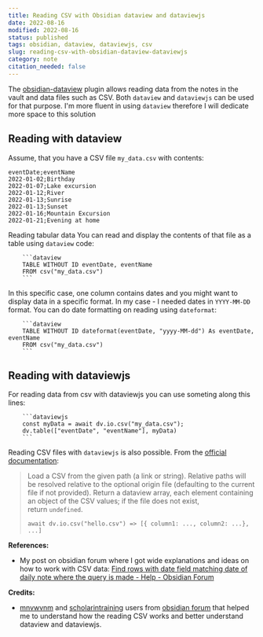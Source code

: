```yaml
---
title: Reading CSV with Obsidian dataview and dataviewjs
date: 2022-08-16
modified: 2022-08-16
status: published
tags: obsidian, dataview, dataviewjs, csv
slug: reading-csv-with-obsidian-dataview-dataviewjs
category: note
citation_needed: false
---
```


The [obsidian-dataview](https://github.com/blacksmithgu/obsidian-dataview) plugin allows reading data from the notes in the vault and data files such as CSV. Both `dataview` and `dataviewjs` can be used for that purpose. I'm more fluent in using `dataview` therefore I will dedicate more space to this solution

## Reading with dataview

Assume, that you have a CSV file `my_data.csv` with contents:
```
eventDate;eventName
2022-01-02;Birthday
2022-01-07;Lake excursion
2022-01-12;River
2022-01-13;Sunrise
2022-01-13;Sunset
2022-01-16;Mountain Excursion
2022-01-21;Evening at home
```

Reading tabular data
You can read and display the contents of that file as a table using `dataview` code:
```
	```dataview
	TABLE WITHOUT ID eventDate, eventName
	FROM csv("my_data.csv")
	```
```

In this specific case, one column contains dates and you might want to display data in a specific format. In my case - I needed dates in `YYYY-MM-DD` format. You can do date formatting on reading using `dateformat`:
```
	```dataview
	TABLE WITHOUT ID dateformat(eventDate, "yyyy-MM-dd") As eventDate, eventName
	FROM csv("my_data.csv")
	```
```

## Reading with dataviewjs
For reading data from csv with dataviewjs you can use someting along this lines:
```
	```dataviewjs
	const myData = await dv.io.csv("my_data.csv");
	dv.table(["eventDate", "eventName"], myData)
	```
```
Reading CSV files with `dataviewjs` is also possible. From the [official documentation](https://blacksmithgu.github.io/obsidian-dataview/api/code-reference/#dviocsvpath-origin-file):

> Load a CSV from the given path (a link or string). Relative paths will be resolved relative to the optional origin file (defaulting to the current file if not provided). Return a dataview array, each element containing an object of the CSV values; if the file does not exist, return `undefined`.
>
> `await dv.io.csv("hello.csv") => [{ column1: ..., column2: ...}, ...]`

**References:**

- My post on obsidian forum where I got wide explanations and ideas on how to work with CSV data: [Find rows with date field matching date of daily note where the query is made - Help - Obsidian Forum](https://forum.obsidian.md/t/find-rows-with-date-field-matching-date-of-daily-note-where-the-query-is-made/41437)

**Credits:**

- [mnvwvnm](https://forum.obsidian.md/u/mnvwvnm/summary) and [scholarintraining](https://forum.obsidian.md/u/scholarintraining/summary) users from [obsidian forum](https://forum.obsidian.md) that helped me to understand how the reading CSV works and better understand dataview and dataviewjs.